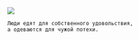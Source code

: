 <!--2017-01-30 21:15:31-->
<img src="/posts/Подборка цитат и афоризмов/franklin.jpg">

    Люди едят для собственного удовольствия, 
    а одеваются для чужой потехи.
